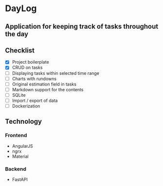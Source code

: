 # DayLog

## Application for keeping track of tasks throughout the day

## Checklist

- [x] Project boilerplate
- [x] CRUD on tasks
- [ ] Displaying tasks within selected time range
- [ ] Charts with rundowns
- [ ] Original estimation field in tasks
- [ ] Markdown support for the contents
- [ ] SQLite
- [ ] Import / export of data
- [ ] Dockerization

## Technology

### Frontend

- AngularJS
- ngrx
- Material

### Backend

- FastAPI
